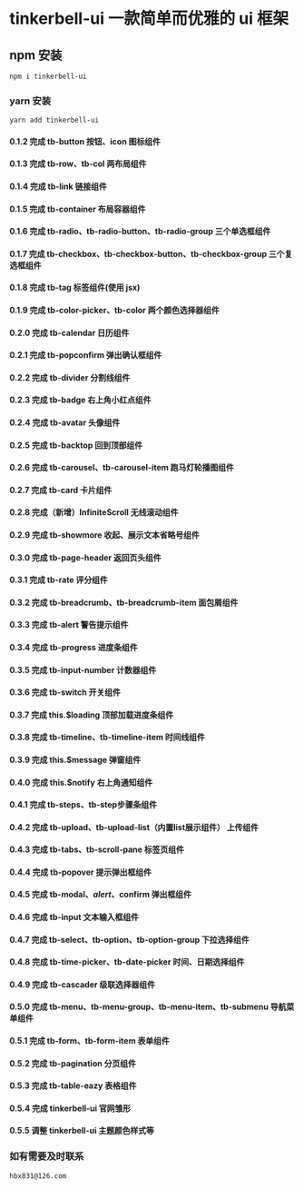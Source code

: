 <!--
 * @Author: your name
 * @Date: 2021-03-16 13:46:50
 * @LastEditTime: 2021-06-27 11:59:16
 * @LastEditors: Please set LastEditors
 * @Description: In User Settings Edit
 * @FilePath: /hx/README.md
-->

# tinkerbell-ui 一款简单而优雅的 ui 框架

## npm 安装

```
npm i tinkerbell-ui
```

### yarn 安装

```
yarn add tinkerbell-ui
```

#### 0.1.2 完成 tb-button 按钮、icon 图标组件

#### 0.1.3 完成 tb-row、tb-col 两布局组件

#### 0.1.4 完成 tb-link 链接组件

#### 0.1.5 完成 tb-container 布局容器组件

#### 0.1.6 完成 tb-radio、tb-radio-button、tb-radio-group 三个单选框组件

#### 0.1.7 完成 tb-checkbox、tb-checkbox-button、tb-checkbox-group 三个复选框组件

#### 0.1.8 完成 tb-tag 标签组件(使用 jsx)

#### 0.1.9 完成 tb-color-picker、tb-color 两个颜色选择器组件

#### 0.2.0 完成 tb-calendar 日历组件

#### 0.2.1 完成 tb-popconfirm 弹出确认框组件

#### 0.2.2 完成 tb-divider 分割线组件

#### 0.2.3 完成 tb-badge 右上角小红点组件

#### 0.2.4 完成 tb-avatar 头像组件

#### 0.2.5 完成 tb-backtop 回到顶部组件

#### 0.2.6 完成 tb-carousel、tb-carousel-item 跑马灯轮播图组件

#### 0.2.7 完成 tb-card 卡片组件

#### 0.2.8 完成（新增）InfiniteScroll 无线滚动组件

#### 0.2.9 完成 tb-showmore 收起、展示文本省略号组件

#### 0.3.0 完成 tb-page-header 返回页头组件

#### 0.3.1 完成 tb-rate 评分组件

#### 0.3.2 完成 tb-breadcrumb、tb-breadcrumb-item 面包屑组件

#### 0.3.3 完成 tb-alert 警告提示组件

#### 0.3.4 完成 tb-progress 进度条组件

#### 0.3.5 完成 tb-input-number 计数器组件

#### 0.3.6 完成 tb-switch 开关组件

#### 0.3.7 完成 this.$loading 顶部加载进度条组件

#### 0.3.8 完成 tb-timeline、tb-timeline-item 时间线组件

#### 0.3.9 完成 this.$message 弹窗组件

#### 0.4.0 完成 this.$notify 右上角通知组件

#### 0.4.1 完成 tb-steps、tb-step步骤条组件

#### 0.4.2 完成 tb-upload、tb-upload-list（内置list展示组件） 上传组件

#### 0.4.3 完成 tb-tabs、tb-scroll-pane 标签页组件

#### 0.4.4 完成 tb-popover 提示弹出框组件

#### 0.4.5 完成 tb-modal、$alert、$confirm 弹出框组件

#### 0.4.6 完成 tb-input 文本输入框组件

#### 0.4.7 完成 tb-select、tb-option、tb-option-group 下拉选择组件

#### 0.4.8 完成 tb-time-picker、tb-date-picker 时间、日期选择组件

#### 0.4.9 完成 tb-cascader 级联选择器组件

#### 0.5.0 完成 tb-menu、tb-menu-group、tb-menu-item、tb-submenu 导航菜单组件

#### 0.5.1 完成 tb-form、tb-form-item 表单组件

#### 0.5.2 完成 tb-pagination 分页组件

#### 0.5.3 完成 tb-table-eazy 表格组件

#### 0.5.4 完成 tinkerbell-ui 官网雏形

#### 0.5.5 调整 tinkerbell-ui 主题颜色样式等

### 如有需要及时联系

```
hbx831@126.com
```



